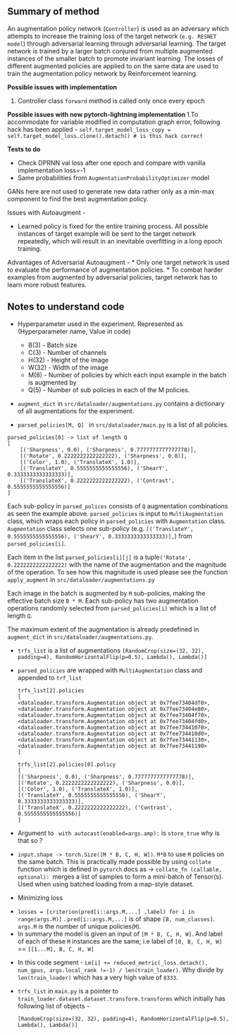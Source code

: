## Summary of method 
An augmentation policy network (`Controller`) is used as an adversary which attempts to increase the training loss of
the target network (`e.g. RESNET model`) through adversarial learning through adversarial learning. The target network
is trained by a larger batch conjured from multiple augmented instances of the smaller batch to promote invariant
learning. The losses of different augmented policies are applied to on the same data are used to train the augmentation
policy network by Reinforcement learning.

<b> Possible issues with implementation </b>
1. Controller class `forward` method is called only once every epoch


<b> Possible issues with **new** pytorch-lightning implementation </b>
1.To accommodate for variable modified in computation graph error, following hack has been applied - `self.target_model_loss_copy = self.target_model_loss.clone().detach() # is this hack correct`

<b> Tests to do </b>
* Check DPRNN val loss after one epoch and compare with vanilla implementation
    loss=-1
* Same probabilities from `AugmentationProbabilityOptimizer` model


GANs here are not used to generate new data rather only as a min-max component to find the best augmentation policy.

Issues with Autoaugment - 

 * Learned policy is fixed for the entire training process. All possible instances of target example will be sent to the
    target network repeatedly, which will result in an inevitable overfitting in a long epoch training. 

Advantages of Adversarial Autoaugment  - 
    * Only one target network is used to evaluate the performance of augmentation policies. 
    * To combat harder examples from augmented by adversarial policies, target network has to learn more robust features. 


## Notes to understand code

* Hyperparameter used in the experiment. Represented as (Hyperparameter name, Value in code)
    - B(3) - Batch size
    - C(3) - Number of channels
    - H(32) - Height of the image
    - W(32) - Width of the image
    - M(8) - Number of policies by which each input example in the batch is augmented by
    - Q(5) - Number of sub policies in each of the M policies.

* `augment_dict` in `src/dataloader/augmentations.py` contains a dictionary of all augmentations for the experiment. 
* `parsed_policies[M, Q] ` in `src/dataloader/main.py` is a list of all policies.

```
parsed_policies[0] -> list of length Q
[
    [('Sharpness', 0.0), ('Sharpness', 0.7777777777777778)],
    [('Rotate', 0.2222222222222222), ('Sharpness', 0.0)],
    [('Color', 1.0), ('TranslateX', 1.0)],
    [('TranslateY', 0.5555555555555556), ('ShearY', 0.3333333333333333)],
    [('TranslateX', 0.2222222222222222), ('Contrast', 0.5555555555555556)]
]
```
Each sub-policy in `parsed_polices` consists of `Q` augmentation combinations as seen the example above. 
`parsed_policies` is input to `MultiAugmentation` class, which wraps each policy in `parsed_policies` with `Augmentation` class. `Augmentation` class selects one sub-policy (e.g. `[('TranslateY', 0.5555555555555556), ('ShearY', 0.3333333333333333)],`) from `parsed_policies[i]`.

Each item in the list `parsed_policies[i][j]` is a tuple`('Rotate', 0.2222222222222222)` with the name of the augmentation and the magnitude of the operation. To see how this magnitude is used please see the function `apply_augment` in `src/dataloader/augmentations.py`

Each image in the batch is augmented by `M` sub-policies, making the effective batch size `B * M`. Each sub-policy has two augmentation operations randomly selected from `parsed_policies[i]` which is a list of length `Q`. 

The maximum extent of the augmentation is already predefined in `augment_dict` in `src/dataloader/augmentations.py`.

* `trfs_list` is a list of augmentations
 `[RandomCrop(size=(32, 32), padding=4), RandomHorizontalFlip(p=0.5), Lambda(), Lambda()]` 

* `parsed_policies` are wrapped with `MultiAugmentation` class and appended to `trf_list`
    ```
    trfs_list[2].policies
    [
    <dataloader.transform.Augmentation object at 0x7fee73404df0>,
    <dataloader.transform.Augmentation object at 0x7fee73404e80>,
    <dataloader.transform.Augmentation object at 0x7fee73404f70>,
    <dataloader.transform.Augmentation object at 0x7fee73404fd0>,
    <dataloader.transform.Augmentation object at 0x7fee73441070>,
    <dataloader.transform.Augmentation object at 0x7fee734410d0>,
    <dataloader.transform.Augmentation object at 0x7fee73441130>,
    <dataloader.transform.Augmentation object at 0x7fee73441190>
    ]
    ```
    ```
    trfs_list[2].policies[0].policy
    [
    [('Sharpness', 0.0), ('Sharpness', 0.7777777777777778)],
    [('Rotate', 0.2222222222222222), ('Sharpness', 0.0)],
    [('Color', 1.0), ('TranslateX', 1.0)],
    [('TranslateY', 0.5555555555555556), ('ShearY', 0.3333333333333333)],
    [('TranslateX', 0.2222222222222222), ('Contrast', 0.5555555555555556)]
    ]
    ```

* Argument to ` with autocast(enabled=args.amp):` is `store_true` why is that so ? 

* `input.shape -> torch.Size([M * B, C, H, W])`. `M*B` to use `M` policies on the same batch. This is practically made
    possible by using `collate ` function which is defined in `pytorch` docs as -> `collate_fn (callable, optional): `merges a list of samples to form a mini-batch of Tensor(s).  Used when using batched loading from a map-style dataset. 

* Minimizing loss
 - `losses = [criterion(pred[i::args.M,...] ,label) for i in range(args.M)]` . `pred[i::args.M,...]` is of shape
     `[B, num_classes]`. `args.M` is the number of unique policies(`M`). 
 - In summary the model is given an input of `[M * B, C, H, W]`. And label of each of these `M` instances are the same; i.e label of `[0, B, C, H, W]` == `[[1...M], B, C, H, W]`

* In this code segment - `Lm[i] += reduced_metric(_loss.detach(), num_gpus, args.local_rank !=-1) / len(train_loader)`. Why divide by `len(train_loader)` which has a very high value of `8333`. 


* `trfs_list` in `main.py` is a pointer to `train_loader.dataset.dataset.transform.transforms` which initially has
    following list of objects - 
    ```
    [RandomCrop(size=(32, 32), padding=4), RandomHorizontalFlip(p=0.5), Lambda(), Lambda()]
    ```

